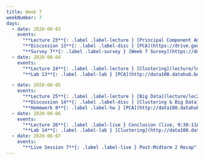 ```yaml
---
title: Week 7
weekNumber: 7
days:
  - date: 2020-08-03
    events:
      "**Lecture 23**{: .label .label-lecture } [Principal Component Analysis](lecture/lec23)":
      "**Discussion 13**{: .label .label-disc } [PCA](https://drive.google.com/file/d/1qhlSWvnpat55P6ZtbiVb7SZRIFsYK_eZ/view?usp=sharing) ([video](https://www.youtube.com/playlist?list=PLQCcNQgUcDfr-mPBLWPHIUpVR3S5B_krN)) ([solutions](https://drive.google.com/file/d/1K8zdN9k4hjPEMSSsK7s8SVFXKgPJsrpu/view?usp=sharing))":
      "**Survey 7**{: .label .label-survey } [Week 7 Survey](https://docs.google.com/forms/d/e/1FAIpQLScFLPBU8xYLlfhQXXz1oz9DhJl_k7pHJ6L858w5kXkeoLUJzQ/viewform) (due Aug. 5)":
  - date: 2020-08-04
    events:
      "**Lecture 24**{: .label .label-lecture } [Clustering](lecture/lec24)":
      "**Lab 13**{: .label .label-lab } [PCA](http://data100.datahub.berkeley.edu/hub/user-redirect/git-sync?repo=https://github.com/DS-100/su20&subPath=lab/lab13/) (due Aug. 4)":

  - date: 2020-08-05
    events:
      "**Lecture 25**{: .label .label-lecture } [Big Data](lecture/lec25)":
      "**Discussion 14**{: .label .label-disc } [Clustering & Big Data](https://drive.google.com/file/d/16HRV0hab63XiB5oX7h7FpgNj7u7d4-2G/view?usp=sharing) ([video](https://www.youtube.com/playlist?list=PLQCcNQgUcDfoUknZFeLQkYdJiWdX03RhO))":
      "**Homework 8**{: .label .label-hw } [PCA](http://data100.datahub.berkeley.edu/hub/user-redirect/git-sync?repo=https://github.com/DS-100/su20&subPath=hw/hw8/) (due Aug. 9)":
  - date: 2020-08-06
    events:
      "**Lecture 26**{: .label .label-live } Conclusion (live, 9:30-11AM PDT) ([slides](https://docs.google.com/presentation/d/15fLlqypliZRwb79uYLF8zIUX0ybgIBx9J-y2lD7mZ1Y/edit#slide=id.p))":
      "**Lab 14**{: .label .label-lab } [Clustering](http://data100.datahub.berkeley.edu/hub/user-redirect/git-sync?repo=https://github.com/DS-100/su20&subPath=lab/lab14/) (due Aug. 6)":
  - date: 2020-08-07
    events:
      "**Live Session 7**{: .label .label-live } Post-Midterm 2 Recap":
---
```

